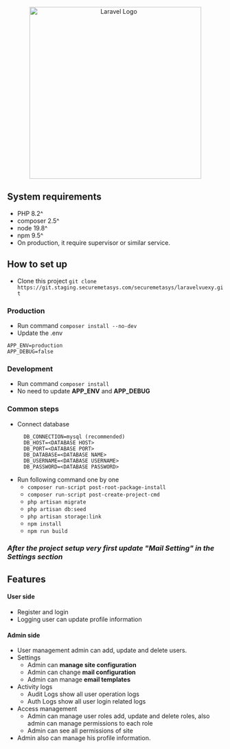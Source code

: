 <p align="center"><a href="https://laravel.com" target="_blank"><img src="https://raw.githubusercontent.com/laravel/art/master/logo-lockup/5%20SVG/2%20CMYK/1%20Full%20Color/laravel-logolockup-cmyk-red.svg" width="400" alt="Laravel Logo"></a></p>

## System requirements
- PHP 8.2^
- composer 2.5^
- node 19.8^
- npm 9.5^
- On production, it require supervisor or similar service.

## How to set up
- Clone this project `git clone https://git.staging.securemetasys.com/securemetasys/laravelvuexy.git`

### Production
- Run command `composer install --no-dev`
- Update the .env
```
APP_ENV=production
APP_DEBUG=false
```

### Development
- Run command `composer install`
- No need to update **APP_ENV** and **APP_DEBUG**

### Common steps
- Connect database
    ```
      DB_CONNECTION=mysql (recommended)
      DB_HOST=<DATABASE HOST>
      DB_PORT=<DATABASE PORT>
      DB_DATABASE=<DATABASE NAME>
      DB_USERNAME=<DATABASE USERNAME>
      DB_PASSWORD=<DATABASE PASSWORD>
    ```
- Run following command one by one
  - `composer run-script post-root-package-install`
  - `composer run-script post-create-project-cmd`
  - `php artisan migrate`
  - `php artisan db:seed`
  - `php artisan storage:link`
  - `npm install`
  - `npm run build`
### ***After the project setup very first update "Mail Setting" in the Settings section***

## Features
#### User side
- Register and login 
- Logging user can update profile information
#### Admin side
- User management admin can add, update and delete users.
- Settings 
  - Admin can **manage site configuration**
  - Admin can change **mail configuration**
  - Admin can manage **email templates**
- Activity logs
  - Audit Logs show all user operation logs
  - Auth Logs show all user login related logs
- Access management
  - Admin can manage user roles add, update and delete roles, also admin can manage permissions to each role
  - Admin can see all permissions of site
- Admin also can manage his profile information.
